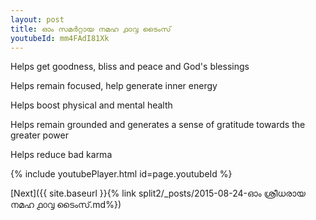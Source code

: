 ```yaml
---
layout: post
title: ഓം സമർറ്റായ നമഹ ൧൦൮ ടൈംസ്
youtubeId: mm4FAdI81Xk
---
```

 
 
Helps get goodness, bliss and peace and God's blessings
 
Helps remain focused, help generate inner energy 
 
Helps boost physical and mental health 
 
Helps remain grounded and generates a sense of gratitude towards the greater power 
 
Helps reduce bad karma
 
 
 
 


{% include youtubePlayer.html id=page.youtubeId %}
 
[Next]({{ site.baseurl }}{% link  split2/_posts/2015-08-24-ഓം ശ്രീധരായ നമഹ ൧൦൮ ടൈംസ്.md%})
 
